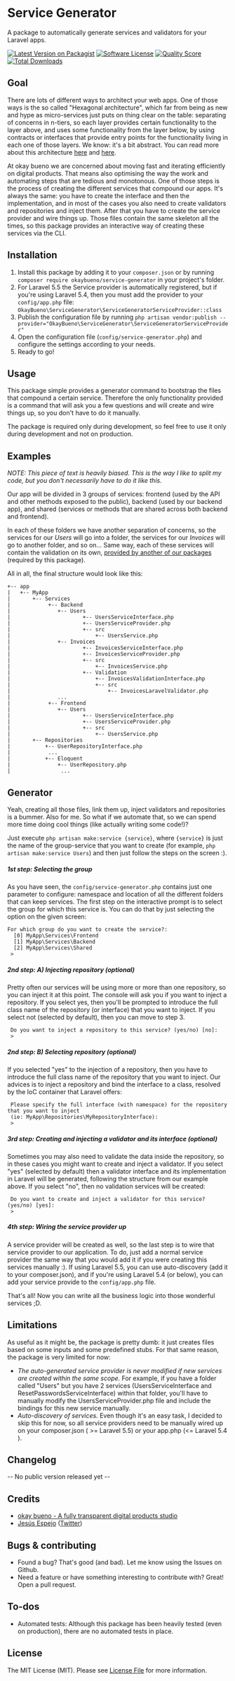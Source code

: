 # Service Generator

A package to automatically generate services and validators for your Laravel apps. 

[![Latest Version on Packagist](https://img.shields.io/packagist/v/okaybueno/service-generator.svg?style=flat-square)](https://packagist.org/packages/okaybueno/service-generator)
[![Software License](https://img.shields.io/badge/license-MIT-brightgreen.svg?style=flat-square)](LICENSE.md)
[![Quality Score](https://img.shields.io/scrutinizer/g/okaybueno/service-generator.svg?style=flat-square)](https://scrutinizer-ci.com/g/okaybueno/service-generator)
[![Total Downloads](https://img.shields.io/packagist/dt/okaybueno/service-generator.svg?style=flat-square)](https://packagist.org/packages/okaybueno/service-generator)

## Goal

There are lots of different ways to architect your web apps. One of those ways is the so called "Hexagonal architecture",
which far from being as new and hype as micro-services just puts on thing clear on the table: separating of concerns in
n-tiers, so each layer provides certain functionality to the layer above, and uses some functionality from the layer below,
 by using contracts or interfaces that provide entry points for the functionality living in each one of those layers.
We know: it's a bit abstract. You can read more about this architecture [here](http://alistair.cockburn.us/Hexagonal+architecture) 
and [here](http://fideloper.com/hexagonal-architecture).
 
At okay bueno we are concerned about moving fast and iterating efficiently on digital products. That means also
optimising the way the work and automating steps that are tedious and monotonous. One of those steps is the process of 
creating the different services that compound our apps. It's always the same: you have to create the interface and then
the implementation, and in most of the cases you also need to create validators and repositories and inject them. After 
that you have to create the service provider and wire things up. Those files contain the same skeleton all the times, so 
this package provides an interactive way of creating these services via the CLI.

## Installation

1. Install this package by adding it to your `composer.json` or by running `composer require okaybueno/service-generator` in your project's folder.
2. For Laravel 5.5 the Service provider is automatically registered, but if you're using Laravel 5.4, then you must add the 
provider to your `config/app.php` file: `OkayBueno\ServiceGenerator\ServiceGeneratorServiceProvider::class`
3. Publish the configuration file by running `php artisan vendor:publish --provider="OkayBueno\ServiceGenerator\ServiceGeneratorServiceProvider"`
4. Open the configuration file (`config/service-generator.php`) and configure the settings according to your needs.
5. Ready to go!


## Usage

This package simple provides a generator command to bootstrap the files that compound a certain service. Therefore the
only functionality provided is a command that will ask you a few questions and will create and wire things up, so you
don't have to do it manually. 

The package is required only during development, so feel free to use it only during development and not on production.


## Examples

*NOTE: This piece of text is heavily biased. This is the way I like to split my code, but you don't necessarily have to do it like this.*

Our app will be divided in 3 groups of services: frontend (used by the API and other methods exposed to the public), 
backend (used by our backend app), and shared (services or methods that are shared across both backend and frontend).

In each of these folders we have another separation of concerns, so the services for our *Users* will go into a folder,
the services for our *Invoices* will go to another folder, and so on... Same way, each of these services will contain 
the validation on its own, [provided by another of our packages](https://github.com/okaybueno/validation) (required by this package).

All in all, the final structure would look like this:

```
+-- app
|   +-- MyApp
|       +-- Services
|            +-- Backend
|               +-- Users
|                       +-- UsersServiceInterface.php
|                       +-- UsersServiceProvider.php
|                       +-- src
|                           +-- UsersService.php
|               +-- Invoices
|                       +-- InvoicesServiceInterface.php
|                       +-- InvoicesServiceProvider.php
|                       +-- src
|                           +-- InvoicesService.php
|                       +-- Validation
|                           +-- InvoicesValidationInterface.php
|                           +-- src
|                               +-- InvoicesLaravelValidator.php
|               ...
|            +-- Frontend
|               +-- Users
|                       +-- UsersServiceInterface.php
|                       +-- UsersServiceProvider.php
|                       +-- src
|                           +-- UsersService.php
|       +-- Repositories
|           +-- UserRepositoryInterface.php
|            ...
|           +-- Eloquent
|               +-- UserRepository.php
|                ...
```


## Generator

Yeah, creating all those files, link them up, inject validators and repositories is a bummer. Also for me. 
So what if we automate that, so we can spend more time doing cool things (like actually writing some code!)?

Just execute `php artisan make:service {service}`, where `{service}` is just the name of the group-service that you want 
to create (for example, `php artisan make:service Users`) and then just follow the steps on the screen :).

##### 1st step: Selecting the group

As you have seen, the `config/service-generator.php` contains just one parameter to configure: namespace and location
of all the different folders that can keep services. The first step on the interactive prompt is to select the group
for which this service is. You can do that by just selecting the option on the given screen:


```
For which group do you want to create the service?:
  [0] MyApp\Services\Frontend
  [1] MyApp\Services\Backend
  [2] MyApp\Services\Shared
 > 
```

##### 2nd step: A) Injecting repository (optional)

Pretty often our services will be using more or more than one repository, so you can inject it at this point.
The console will ask you if you want to inject a repository. If you select yes, then you'll be prompted to
introduce the full class name of the repository (or interface) that you want to inject. If you select not
(selected by default), then you can move to step 3.

```
 Do you want to inject a repository to this service? (yes/no) [no]:
 >
```

##### 2nd step: B) Selecting repository (optional)

If you selected "yes" to the injection of a repository, then you have to introduce the full class name of the repository
that you want to inject. Our advices is to inject a repository and bind the interface to a class, resolved by the IoC 
container that Laravel offers:

```
 Please specify the full interface (with namespace) for the repository that you want to inject 
 (ie: MyApp\Repositories\MyRepositoryInterface):
 >
```

##### 3rd step: Creating and injecting a validator and its interface (optional)

Sometimes you may also need to validate the data inside the repository, so in these cases you might want to create
and inject a validator. If you select "yes" (selected by default) then a validator interface and its implementation in
Laravel will be generated, following the structure from our example above. If you select "no", then no validation
services will be created:

```
 Do you want to create and inject a validator for this service? (yes/no) [yes]:
 >
```

##### 4th step: Wiring the service provider up 

A service provider will be created as well, so the last step is to wire that service provider to our application. To do,
just add a normal service provider the same way that you would add it if you were creating this services manually :). If 
using Laravel 5.5, you can use auto-discovery (add it to your composer.json), and if you're using Laravel 5.4 (or below),
you can add your service provide to the `config/app.php` file.

That's all! Now you can write all the business logic into those wonderful services ;D.


## Limitations

As useful as it might be, the package is pretty dumb: it just creates files based on some inputs and some predefined stubs.
For that same reason, the package is very limited for now:
- *The auto-generated service provider is never modified if new services are created within the same scope.* For example, if
you have a folder called "Users" but you have 2 services (UsersServiceInterface and ResetPasswordsServiceInterface) 
within that folder, you'll have to manually modify the UsersServiceProvider.php file and include the bindings for this
new service manually.
- *Auto-discovery of services.* Even though it's an easy task, I decided to skip this for now, so all service providers
need to be manually wired up on your composer.json ( >= Laravel 5.5) or your app.php (<= Laravel 5.4 ).


## Changelog

-- No public version released yet --


## Credits

- [okay bueno - A fully transparent digital products studio](http://okaybueno.com)
- [Jesús Espejo](https://github.com/jespejoh) ([Twitter](https://twitter.com/jespejo89))

## Bugs & contributing

* Found a bug? That's good (and bad). Let me know using the Issues on Github.
* Need a feature or have something interesting to contribute with? Great! Open a pull request.

## To-dos

- Automated tests: Although this package has been heavily tested (even on production), there are no automated tests in place.

## License

The MIT License (MIT). Please see [License File](LICENSE.md) for more information.